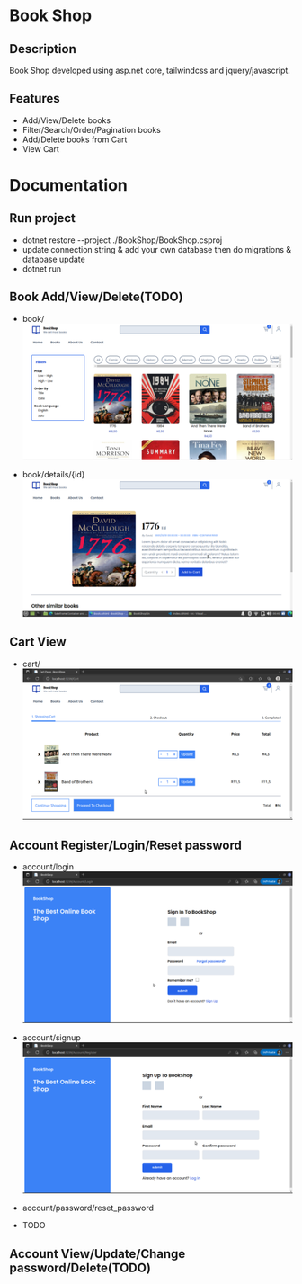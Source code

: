 # Book Shop

## Description

Book Shop developed using asp.net core, tailwindcss and jquery/javascript.

## Features

- Add/View/Delete books
- Filter/Search/Order/Pagination books
- Add/Delete books from Cart
- View Cart

# Documentation

## Run project

- dotnet restore --project ./BookShop/BookShop.csproj
- update connection string & add your own database then do migrations & database update
- dotnet run

## Book Add/View/Delete(TODO)
- book/
![ ](docs_img/book_index.png)


- book/details/{id}
![ ](docs_img/book_details_id.png)

## Cart View

- cart/
![ ](docs_img/cart.png)


## Account Register/Login/Reset password

- account/login
![ ](docs_img/login.png)

- account/signup
![ ](docs_img/register.png)

- account/password/reset_password
- TODO



## Account View/Update/Change password/Delete(TODO)
